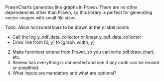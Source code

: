PrawnCharts generates line graphs in Prawn.  There are no other
dependencies other than Prawn, so this library is perfect for generating
vector images with small file sizes.

Todo:
Allow horizontal lines to be drawn at the y label points
 - Call the log_y_pdf_data_collector or linear_y_pdf_data_collector
 - Draw line from [0, y] to [graph_width, y]


2. Make functions extend from Prawn, so you can write pdf.draw_chart,
etc.
3. Review has everything is connected and see if any code can be reused
or simplified.
4. What inputs are mandatory and what are optional?
